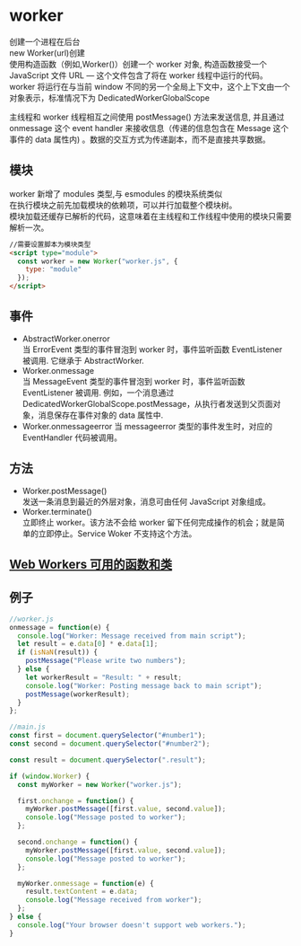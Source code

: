 # worker

创建一个进程在后台  
new Worker(url)创建  
使用构造函数（例如,Worker()）创建一个 worker 对象, 构造函数接受一个 JavaScript 文件 URL — 这个文件包含了将在 worker 线程中运行的代码。worker 将运行在与当前 window 不同的另一个全局上下文中，这个上下文由一个对象表示，标准情况下为 DedicatedWorkerGlobalScope

主线程和 worker 线程相互之间使用 postMessage() 方法来发送信息, 并且通过 onmessage 这个 event handler 来接收信息（传递的信息包含在 Message 这个事件的 data 属性内) 。数据的交互方式为传递副本，而不是直接共享数据。

## 模块

worker 新增了 modules 类型,与 esmodules 的模块系统类似  
在执行模块之前先加载模块的依赖项，可以并行加载整个模块树。  
模块加载还缓存已解析的代码，这意味着在主线程和工作线程中使用的模块只需要解析一次。

```html
//需要设置脚本为模块类型
<script type="module">
  const worker = new Worker("worker.js", {
    type: "module"
  });
</script>
```

## 事件

- AbstractWorker.onerror  
  当 ErrorEvent 类型的事件冒泡到 worker 时，事件监听函数 EventListener 被调用. 它继承于 AbstractWorker.
- Worker.onmessage  
  当 MessageEvent 类型的事件冒泡到 worker 时，事件监听函数 EventListener 被调用. 例如，一个消息通过 DedicatedWorkerGlobalScope.postMessage，从执行者发送到父页面对象，消息保存在事件对象的 data 属性中.
- Worker.onmessageerror
  当 messageerror 类型的事件发生时，对应的 EventHandler 代码被调用。

## 方法

- Worker.postMessage()  
  发送一条消息到最近的外层对象，消息可由任何 JavaScript 对象组成。
- Worker.terminate()  
  立即终止 worker。该方法不会给 worker 留下任何完成操作的机会；就是简单的立即停止。Service Woker 不支持这个方法。

## [Web Workers 可用的函数和类](https://developer.mozilla.org/en-US/docs/Web/API/Web_Workers_API/Functions_and_classes_available_to_workers)

## 例子

```js
//worker.js
onmessage = function(e) {
  console.log("Worker: Message received from main script");
  let result = e.data[0] * e.data[1];
  if (isNaN(result)) {
    postMessage("Please write two numbers");
  } else {
    let workerResult = "Result: " + result;
    console.log("Worker: Posting message back to main script");
    postMessage(workerResult);
  }
};
```

```js
//main.js
const first = document.querySelector("#number1");
const second = document.querySelector("#number2");

const result = document.querySelector(".result");

if (window.Worker) {
  const myWorker = new Worker("worker.js");

  first.onchange = function() {
    myWorker.postMessage([first.value, second.value]);
    console.log("Message posted to worker");
  };

  second.onchange = function() {
    myWorker.postMessage([first.value, second.value]);
    console.log("Message posted to worker");
  };

  myWorker.onmessage = function(e) {
    result.textContent = e.data;
    console.log("Message received from worker");
  };
} else {
  console.log("Your browser doesn't support web workers.");
}
```
